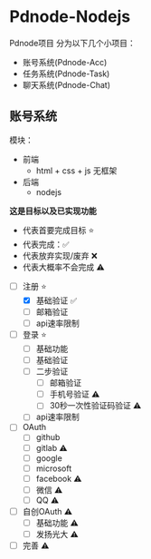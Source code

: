 # Pdnode-Nodejs
Pdnode项目
分为以下几个小项目：
- 账号系统(Pdnode-Acc)
- 任务系统(Pdnode-Task)
- 聊天系统(Pdnode-Chat)

## 账号系统
模块：
- 前端
  - html + css + js 无框架
- 后端
  - nodejs
 

**这是目标以及已实现功能**


- 代表首要完成目标 ⭐
- 代表完成：✅
- 代表放弃实现/废弃 ❌
- 代表大概率不会完成 ⚠️

- [ ] 注册 ⭐
  - [x] 基础验证 ✅
  - [ ] 邮箱验证
  - [ ] api速率限制
- [ ] 登录 ⭐
  - [ ] 基础功能
  - [ ] 基础验证
  - [ ] 二步验证
    - [ ] 邮箱验证
    - [ ] 手机号验证 ⚠️
    - [ ] 30秒一次性验证码验证 ⚠️
  - [ ] api速率限制
- [ ] OAuth
  - [ ] github
  - [ ] gitlab ⚠️
  - [ ] google
  - [ ] microsoft
  - [ ] facebook ⚠️
  - [ ] 微信 ⚠️
  - [ ] QQ ⚠️
- [ ] 自创OAuth ⚠️
  - [ ] 基础功能 ⚠️
  - [ ] 发扬光大 ⚠️
- [ ] 完善 ⚠️

